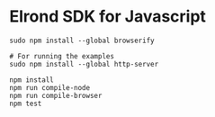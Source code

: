# Elrond SDK for Javascript

```
sudo npm install --global browserify

# For running the examples
sudo npm install --global http-server

npm install
npm run compile-node
npm run compile-browser
npm test
```
